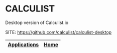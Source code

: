 # CALCULIST
 
 Desktop version of Calculist.io
 
 SITE: https://github.com/calculist/calculist-desktop

 | [Applications](https://portable-linux-apps.github.io/apps.html) | [Home](https://portable-linux-apps.github.io)
 | --- | --- |
